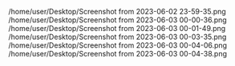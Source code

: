 /home/user/Desktop/Screenshot from 2023-06-02 23-59-35.png
/home/user/Desktop/Screenshot from 2023-06-03 00-00-36.png
/home/user/Desktop/Screenshot from 2023-06-03 00-01-49.png
/home/user/Desktop/Screenshot from 2023-06-03 00-03-35.png
/home/user/Desktop/Screenshot from 2023-06-03 00-04-06.png
/home/user/Desktop/Screenshot from 2023-06-03 00-04-38.png
